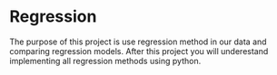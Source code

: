 # Regression
The purpose of this project is use regression method in our data and comparing regression models.
After this project you will underestand implementing all regression methods using python.
